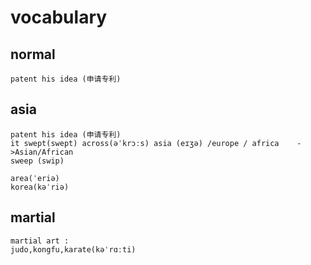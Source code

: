 # vocabulary

## normal
```
patent his idea (申请专利)
```

## asia
```
patent his idea (申请专利)
it swept(swept) across(əˈkrɔːs) asia (eɪʒə) /europe / africa    ->Asian/African
sweep (swip)

area(ˈeriə)
korea(kəˈriə)
```

## martial
```
martial art :
judo,kongfu,karate(kəˈrɑːti)
```
